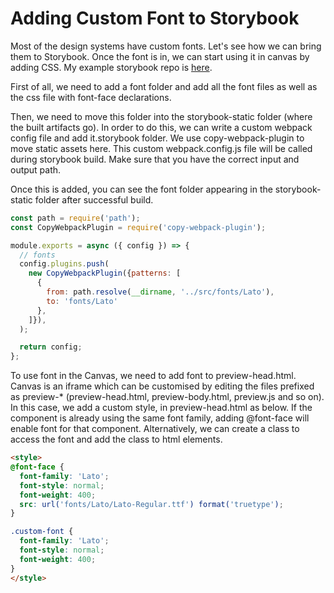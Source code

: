 # Adding Custom Font to Storybook

Most of the design systems have custom fonts. Let's see how we can bring them to Storybook. Once the font is in, we can start using it in canvas by adding CSS. My example storybook repo is <a href="https://github.com/mydatahack/mdh-design-system-storybook-typescript" target="_blank">here</a>.

First of all, we need to add a font folder and add all the font files as well as the css file with font-face declarations.

Then, we need to move this folder into the storybook-static folder (where the built artifacts go). In order to do this, we can write a custom webpack config file and add it.storybook folder. We use copy-webpack-plugin to move static assets here. This custom webpack.config.js file will be called during storybook build. Make sure that you have the correct input and output path.

Once this is added, you can see the font folder appearing in the storybook-static folder after successful build.

<script src="https://gist.github.com/mydatahack/d9b49baa32df2de8506a0ff7cd6e63c7.js"></script>

```javascript
const path = require('path');
const CopyWebpackPlugin = require('copy-webpack-plugin');

module.exports = async ({ config }) => {
  // fonts
  config.plugins.push(
    new CopyWebpackPlugin({patterns: [
      { 
        from: path.resolve(__dirname, '../src/fonts/Lato'),
        to: 'fonts/Lato' 
      },
    ]}),
  );

  return config;
};
```

To use font in the Canvas, we need to add font to preview-head.html. Canvas is an iframe which can be customised by editing the files prefixed as preview-* (preview-head.html, preview-body.html, preview.js and so on). In this case, we add a custom style, in preview-head.html as below. If the component is already using the same font family, adding @font-face will enable font for that component. Alternatively, we can create a class to access the font and add the class to html elements.

<script src="https://gist.github.com/mydatahack/7c62860903e2795fdf0305597ade46c0.js"></script>

```html
<style>
@font-face {
  font-family: 'Lato';
  font-style: normal;
  font-weight: 400;
  src: url('fonts/Lato/Lato-Regular.ttf') format('truetype');
}

.custom-font {
  font-family: 'Lato';
  font-style: normal;
  font-weight: 400;
}
</style>
```
